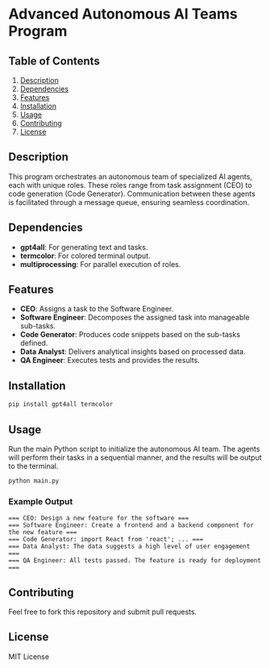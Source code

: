 
# Advanced Autonomous AI Teams Program

## Table of Contents
1. [Description](#description)
2. [Dependencies](#dependencies)
3. [Features](#features)
4. [Installation](#installation)
5. [Usage](#usage)
6. [Contributing](#contributing)
7. [License](#license)

## Description
This program orchestrates an autonomous team of specialized AI agents, each with unique roles. 
These roles range from task assignment (CEO) to code generation (Code Generator). 
Communication between these agents is facilitated through a message queue, ensuring seamless coordination.

## Dependencies
- **gpt4all**: For generating text and tasks.
- **termcolor**: For colored terminal output.
- **multiprocessing**: For parallel execution of roles.

## Features
- **CEO**: Assigns a task to the Software Engineer.
- **Software Engineer**: Decomposes the assigned task into manageable sub-tasks.
- **Code Generator**: Produces code snippets based on the sub-tasks defined.
- **Data Analyst**: Delivers analytical insights based on processed data.
- **QA Engineer**: Executes tests and provides the results.

## Installation
```bash
pip install gpt4all termcolor
```

## Usage
Run the main Python script to initialize the autonomous AI team. 
The agents will perform their tasks in a sequential manner, and the results will be output to the terminal.

```bash
python main.py
```

### Example Output
```
=== CEO: Design a new feature for the software ===
=== Software Engineer: Create a frontend and a backend component for the new feature ===
=== Code Generator: import React from 'react'; ... ===
=== Data Analyst: The data suggests a high level of user engagement ===
=== QA Engineer: All tests passed. The feature is ready for deployment ===
```

## Contributing
Feel free to fork this repository and submit pull requests.

## License
MIT License
